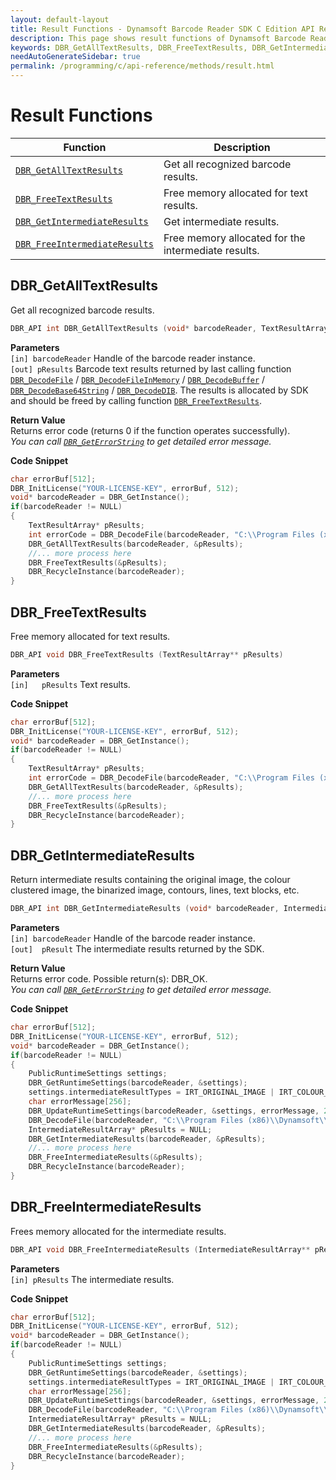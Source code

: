```yaml
---
layout: default-layout
title: Result Functions - Dynamsoft Barcode Reader SDK C Edition API Reference
description: This page shows result functions of Dynamsoft Barcode Reader SDK C Edition.
keywords: DBR_GetAllTextResults, DBR_FreeTextResults, DBR_GetIntermediateResults, DBR_FreeIntermediateResults, result functions, api reference, c
needAutoGenerateSidebar: true
permalink: /programming/c/api-reference/methods/result.html
---
```


# Result Functions

  | Function               | Description |
  |----------------------|-------------|
  | [`DBR_GetAllTextResults`](#dbr_getalltextresults) | Get all recognized barcode results.  |
  | [`DBR_FreeTextResults`](#dbr_freetextresults) | Free memory allocated for text results. |
  | [`DBR_GetIntermediateResults`](#dbr_getintermediateresults) | Get intermediate results. |
  | [`DBR_FreeIntermediateResults`](#dbr_freeintermediateresults) | Free memory allocated for the intermediate results. |
  





## DBR_GetAllTextResults
Get all recognized barcode results.

```c
DBR_API int DBR_GetAllTextResults (void* barcodeReader, TextResultArray** pResults)	
```   
   
**Parameters**  
`[in] barcodeReader` Handle of the barcode reader instance.  
`[out] pResults`	Barcode text results returned by last calling function [`DBR_DecodeFile`](decode.md#dbr_decodefile) / [`DBR_DecodeFileInMemory`](decode.md#dbr_decodefileinmemory) / [`DBR_DecodeBuffer`](decode.md#dbr_decodebuffer) / [`DBR_DecodeBase64String`](decode.md#dbr_decodebase64string) / [`DBR_DecodeDIB`](decode.md#dbr_decodedib). The results is allocated by SDK and should be freed by calling function [`DBR_FreeTextResults`](#dbr_freetextresults).

**Return Value**  
Returns error code (returns 0 if the function operates successfully).    
*You can call [`DBR_GetErrorString`](general.md#dbr_geterrorstring) to get detailed error message.*

**Code Snippet**  
```c
char errorBuf[512];
DBR_InitLicense("YOUR-LICENSE-KEY", errorBuf, 512);
void* barcodeReader = DBR_GetInstance();
if(barcodeReader != NULL)
{
    TextResultArray* pResults;
    int errorCode = DBR_DecodeFile(barcodeReader, "C:\\Program Files (x86)\\Dynamsoft\\{Version number}\\Images\\AllSupportedBarcodeTypes.tif", "");
    DBR_GetAllTextResults(barcodeReader, &pResults);
    //... more process here
    DBR_FreeTextResults(&pResults);
    DBR_RecycleInstance(barcodeReader);
}
```







## DBR_FreeTextResults
Free memory allocated for text results.

```c
DBR_API void DBR_FreeTextResults (TextResultArray** pResults)	
```   
   
**Parameters**  
`[in]	pResults` Text results.

**Code Snippet**  
```c
char errorBuf[512];
DBR_InitLicense("YOUR-LICENSE-KEY", errorBuf, 512);
void* barcodeReader = DBR_GetInstance();
if(barcodeReader != NULL)
{
	TextResultArray* pResults;
	int errorCode = DBR_DecodeFile(barcodeReader, "C:\\Program Files (x86)\\Dynamsoft\\{Version number}\\Images\\AllSupportedBarcodeTypes.tif", "");
	DBR_GetAllTextResults(barcodeReader, &pResults);
    //... more process here
	DBR_FreeTextResults(&pResults);
    DBR_RecycleInstance(barcodeReader);
}
```







## DBR_GetIntermediateResults
Return intermediate results containing the original image, the colour clustered image, the binarized image, contours, lines, text blocks, etc.

```c
DBR_API int DBR_GetIntermediateResults (void* barcodeReader, IntermediateResultArray** pResult)	
```   

   
**Parameters**  
`[in] barcodeReader` Handle of the barcode reader instance.  
`[out]	pResult` The intermediate results returned by the SDK.

**Return Value**  
Returns error code. Possible return(s): DBR_OK.     
*You can call [`DBR_GetErrorString`](general.md#dbr_geterrorstring) to get detailed error message.*


**Code Snippet**  
```c
char errorBuf[512];
DBR_InitLicense("YOUR-LICENSE-KEY", errorBuf, 512);
void* barcodeReader = DBR_GetInstance();
if(barcodeReader != NULL)
{
	PublicRuntimeSettings settings;
	DBR_GetRuntimeSettings(barcodeReader, &settings);
	settings.intermediateResultTypes = IRT_ORIGINAL_IMAGE | IRT_COLOUR_CLUSTERED_IMAGE | IRT_COLOUR_CONVERTED_GRAYSCALE_IMAGE;
	char errorMessage[256];
	DBR_UpdateRuntimeSettings(barcodeReader, &settings, errorMessage, 256);
	DBR_DecodeFile(barcodeReader, "C:\\Program Files (x86)\\Dynamsoft\\{Version number}\\Images\\AllSupportedBarcodeTypes.tif", "");
	IntermediateResultArray* pResults = NULL;
	DBR_GetIntermediateResults(barcodeReader, &pResults);
    //... more process here
	DBR_FreeIntermediateResults(&pResults);
    DBR_RecycleInstance(barcodeReader);
}
```







## DBR_FreeIntermediateResults
Frees memory allocated for the intermediate results.


```c
DBR_API void DBR_FreeIntermediateResults (IntermediateResultArray** pResults)
```   
   
**Parameters**  
`[in] pResults` The intermediate results.

**Code Snippet**  
```c
char errorBuf[512];
DBR_InitLicense("YOUR-LICENSE-KEY", errorBuf, 512);
void* barcodeReader = DBR_GetInstance();
if(barcodeReader != NULL)
{
	PublicRuntimeSettings settings;
	DBR_GetRuntimeSettings(barcodeReader, &settings);
	settings.intermediateResultTypes = IRT_ORIGINAL_IMAGE | IRT_COLOUR_CLUSTERED_IMAGE | IRT_COLOUR_CONVERTED_GRAYSCALE_IMAGE;
	char errorMessage[256];
	DBR_UpdateRuntimeSettings(barcodeReader, &settings, errorMessage, 256);
	DBR_DecodeFile(barcodeReader, "C:\\Program Files (x86)\\Dynamsoft\\{Version number}\\Images\\AllSupportedBarcodeTypes.tif", "");
	IntermediateResultArray* pResults = NULL;
	DBR_GetIntermediateResults(barcodeReader, &pResults);
    //... more process here
	DBR_FreeIntermediateResults(&pResults);
    DBR_RecycleInstance(barcodeReader);
}
```



